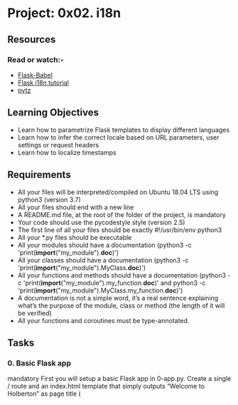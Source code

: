 # Project: 0x02. i18n

## Resources

### Read or watch:-

- [Flask-Babel](https://web.archive.org/web/20201111174034/https://flask-babel.tkte.ch/)
- [Flask i18n tutorial](https://blog.miguelgrinberg.com/post/the-flask-mega-tutorial-part-i-hello-world)
- [pytz](https://pypi.org/project/pytz/)

## Learning Objectives
- Learn how to parametrize Flask templates to display different languages
- Learn how to infer the correct locale based on URL parameters, user settings or request headers
- Learn how to localize timestamps

## Requirements
- All your files will be interpreted/compiled on Ubuntu 18.04 LTS using python3 (version 3.7)
- All your files should end with a new line
- A README.md file, at the root of the folder of the project, is mandatory
- Your code should use the pycodestyle style (version 2.5)
- The first line of all your files should be exactly #!/usr/bin/env python3
- All your *.py files should be executable
- All your modules should have a documentation (python3 -c 'print(__import__("my_module").__doc__)')
- All your classes should have a documentation (python3 -c 'print(__import__("my_module").MyClass.__doc__)')
- All your functions and methods should have a documentation (python3 -c 'print(__import__("my_module").my_function.__doc__)' and python3 -c 'print(__import__("my_module").MyClass.my_function.__doc__)')
- A documentation is not a simple word, it’s a real sentence explaining what’s the purpose of the module, class or method (the length of it will be verified)
- All your functions and coroutines must be type-annotated.

## Tasks
### 0. Basic Flask app
mandatory
First you will setup a basic Flask app in 0-app.py. Create a single / route and an index.html template that simply outputs “Welcome to Holberton” as page title (<title>) and “Hello world” as header 1.

Repo:

- GitHub repository: alx-backend
- Directory: 0x02-i18n
- File: 0-app.py, templates/0-index.html

### 1. Basic Babel setup
mandatory
Install the Babel Flask extension:

$ pip3 install flask_babel==2.0.0
Then instantiate the Babel object in your app. Store it in a module-level variable named babel.

In order to configure available languages in our app, you will create a Config class that has a LANGUAGES class attribute equal to ["en", "fr"].

Use Config to set Babel’s default locale ("en") and timezone ("UTC").

Use that class as config for your Flask app.

Repo:

- GitHub repository: alx-backend
- Directory: 0x02-i18n
- File: 1-app.py, templates/1-index.html

### 2. Get locale from request
Create a get_locale function with the babel.localeselector decorator. Use request.accept_languages to determine the best match with our supported languages.

Repo:

- GitHub repository: alx-backend
- Directory: 0x02-i18n
- File: 2-app.py, templates/2-index.html

### 3. Parametrize templates
mandatory
Use the _ or gettext function to parametrize your templates. Use the message IDs home_title and home_header.

Create a babel.cfg file containing

[python: **.py]
[jinja2: **/templates/**.html]
extensions=jinja2.ext.autoescape,jinja2.ext.with_
Then initialize your translations with

$ pybabel extract -F babel.cfg -o messages.pot .
and your two dictionaries with

$ pybabel init -i messages.pot -d translations -l en
$ pybabel init -i messages.pot -d translations -l fr
Then edit files translations/[en|fr]/LC_MESSAGES/messages.po to provide the correct value for each message ID for each language. Use the following translations:

msgid	English	French
home_title	"Welcome to Holberton"	"Bienvenue chez Holberton"
home_header	"Hello world!"	"Bonjour monde!"
Then compile your dictionaries with

$ pybabel compile -d translations
Reload the home page of your app and make sure that the correct messages show up.

Repo:

- GitHub repository: alx-backend
- Directory: 0x02-i18n
- File: 3-app.py, babel.cfg, templates/3-index.html, translations/en/LC_MESSAGES/messages.po, translations/fr/LC_MESSAGES/messages.po, translations/en/LC_MESSAGES/messages.mo, translations/fr/LC_MESSAGES/messages.mo

  ### 4. Force locale with URL parameter
  In this task, you will implement a way to force a particular locale by passing the locale=fr parameter to your app’s URLs.

In your get_locale function, detect if the incoming request contains locale argument and ifs value is a supported locale, return it. If not or if the parameter is not present, resort to the previous default behavior.

Now you should be able to test different translations by visiting http://127.0.0.1:5000?locale=[fr|en].

Visiting http://127.0.0.1:5000/?locale=fr should display this level 1 heading:
![image](https://github.com/user-attachments/assets/3b174fe8-4e67-45fd-b14e-d3ac161e06fd)
Repo:

- GitHub repository: alx-backend
- Directory: 0x02-i18n
- File: 4-app.py, templates/4-index.html

  ### 5. Mock logging in
mandatory
Creating a user login system is outside the scope of this project. To emulate a similar behavior, copy the following user table in 5-app.py.

users = {
    1: {"name": "Balou", "locale": "fr", "timezone": "Europe/Paris"},
    2: {"name": "Beyonce", "locale": "en", "timezone": "US/Central"},
    3: {"name": "Spock", "locale": "kg", "timezone": "Vulcan"},
    4: {"name": "Teletubby", "locale": None, "timezone": "Europe/London"},
}
This will mock a database user table. Logging in will be mocked by passing login_as URL parameter containing the user ID to log in as.

Define a get_user function that returns a user dictionary or None if the ID cannot be found or if login_as was not passed.

Define a before_request function and use the app.before_request decorator to make it be executed before all other functions. before_request should use get_user to find a user if any, and set it as a global on flask.g.user.

In your HTML template, if a user is logged in, in a paragraph tag, display a welcome message otherwise display a default message as shown in the table below.

msgid	English	French
logged_in_as	"You are logged in as %(username)s."	"Vous êtes connecté en tant que %(username)s."
not_logged_in	"You are not logged in."	"Vous n'êtes pas connecté."
Visiting http://127.0.0.1:5000/ in your browser should display this:

![image](https://github.com/user-attachments/assets/0f200661-e28e-4f9a-976a-d2f4c0dd23de)


Visiting http://127.0.0.1:5000/?login_as=2 in your browser should display this: 

![image](https://github.com/user-attachments/assets/7266bc15-92ea-4d1e-ae2d-7542b3be8955)

Repo:

- GitHub repository: alx-backend
- Directory: 0x02-i18n
- File: 5-app.py, templates/5-index.html
### 6. Use user locale
mandatory
Change your get_locale function to use a user’s preferred local if it is supported.

The order of priority should be

- Locale from URL parameters
- Locale from user settings
- Locale from request header
- Default locale
Test by logging in as different users

![image](https://github.com/user-attachments/assets/4636470e-8612-48d6-b6f2-331feb180480)

Repo:

- GitHub repository: alx-backend
- Directory: 0x02-i18n
- File: 6-app.py, templates/6-index.html

### 7. Infer appropriate time zone
mandatory
Define a get_timezone function and use the babel.timezoneselector decorator.

The logic should be the same as get_locale:

- Find timezone parameter in URL parameters
- Find time zone from user settings
Default to UTC
- Before returning a URL-provided or user time zone, you must validate that it is a valid time zone. To that, use pytz.timezone and catch the pytz.exceptions.UnknownTimeZoneError exception.

Repo:

- GitHub repository: alx-backend
- Directory: 0x02-i18n
- File: 7-app.py, templates/7-index.html

### 8. Display the current time
#advanced
Based on the inferred time zone, display the current time on the home page in the default format. For example:

Jan 21, 2020, 5:55:39 AM or 21 janv. 2020 à 05:56:28

Use the following translations

msgid	English	French
current_time_is	"The current time is %(current_time)s."	"Nous sommes le %(current_time)s."
Displaying the time in French looks like this:

![image](https://github.com/user-attachments/assets/ba83efa6-af2f-4318-b021-37a8b0109f25)


Displaying the time in English looks like this:

![image](https://github.com/user-attachments/assets/925a0217-19ce-45ed-9128-d8fa401d35e8)

Repo:

- GitHub repository: alx-backend
- Directory: 0x02-i18n
- File: app.py, templates/index.html, translations/en/LC_MESSAGES/messages.po, translations/fr/LC_MESSAGES/messages.po
  
## Created by Charles Anderson 
Let's link and connect on:

1. Twitter/X -> https://x.com/Charles17096573
   
3. Github -> https://github.com/Charles130-Anderson
   
4. Whatsapp -> https://wa.me/254105812500
   
4.LinkedIn->https://www.linkedin.com/in/charles-anderson-365545226

5. Email: andersonoyoo034@gmail.coM

